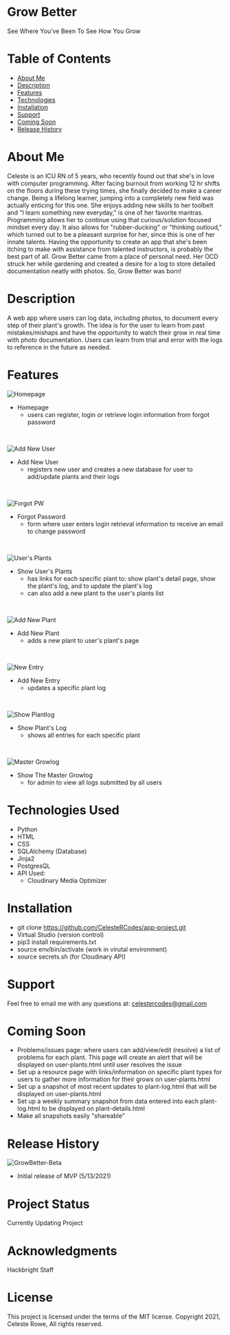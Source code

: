 
# Grow Better
See Where You’ve Been To See How You Grow

# Table of Contents
* [About Me](#about-me)
* [Description](#description)
* [Features](#features)
* [Technologies](#tech)
* [Installation](#install)
* [Support](#support)
* [Coming Soon](#comming-soon)
* [Release History](#release-history)



# <a name="about-me">
# About Me
Celeste is an ICU RN of 5 years, who recently found out that she's in love with computer programming. After facing burnout from working 12 hr shifts on the floors during these trying times, she finally decided to make a career change. Being a lifelong learner, jumping into a completely new field was actually enticing for this one. She enjoys adding new skills to her toolbelt and "I learn something new everyday," is one of her favorite mantras. 
Programming allows her to continue using that curious/solution focused mindset every day. It also allows for "rubber-ducking" or "thinking outloud," which turned out to be a pleasant surprise for her, since this is one of her innate talents. Having the opportunity to create an app that she's been itching to make with assistance from talented instructors, is probably the best part of all. Grow Better came from a place of personal need. Her OCD struck her while gardening and created a desire for a log to store detailed documentation neatly with photos. So, Grow Better was born!  </a>

# <a name="description">
# Description
A web app where users can log data, including photos, to document every step of their plant's growth. The idea is for the user to learn from past mistakes/mishaps and have the opportunity to watch their grow in real time with photo documentation. Users can learn from trial and error with the logs to reference in the future as needed. 
</a>

# <a name="feautures">
# Features

![Homepage](https://github.com/CelesteRCodes/app-project/blob/main/static/img/printscreen/homepage.jpg.png)   

* Homepage
    * users can register, login or retrieve login information from forgot password 
<br>

![Add New User](https://github.com/CelesteRCodes/app-project/blob/main/static/img/printscreen/newuser.jpg) 

* Add New User
    * registers new user and creates a new database for user to add/update plants and their logs 
 <br>   

![Forgot PW](https://github.com/CelesteRCodes/app-project/blob/main/static/img/printscreen/forgot.jpg) 

* Forgot Password
    * form where user enters login retrieval information to receive an email to change password 
<br>

![User's Plants](https://github.com/CelesteRCodes/app-project/blob/main/static/img/printscreen/userplants.jpg)

* Show User's Plants
    * has links for each specific plant to: show plant's detail page, show the plant's log, and to update the plant's log
    * can also add a new plant to the user's plants list 
<br>

![Add New Plant](https://github.com/CelesteRCodes/app-project/blob/main/static/img/printscreen/newplant.jpg.png) 

* Add New Plant
    * adds a new plant to user's plant's page 
<br>  

![New Entry](https://github.com/CelesteRCodes/app-project/blob/main/static/img/printscreen/newentry.jpg.png) 

* Add New Entry
    * updates a specific plant log 
<br>

![Show Plantlog](https://github.com/CelesteRCodes/app-project/blob/main/static/img/printscreen/plantlog.jpg) 

* Show Plant's Log
    * shows all entries for each specific plant 
<br>

![Master Growlog](https://github.com/CelesteRCodes/app-project/blob/main/static/img/printscreen/masterlog.jpg) 

* Show The Master Growlog
    * for admin to view all logs submitted by all users </a>




# <a name="tech">
# Technologies Used
* Python
* HTML
* CSS
* SQLAlchemy (Database)
* Jinja2
* PostgresQL
* API Used:
    * Cloudinary Media Optimizer
</a>

# <a name="install">
# Installation
* git clone https://github.com/CelesteRCodes/app-project.git
* Virtual Studio (version control)
* pip3 install requirements.txt
* source env/bin/activate (work in virutal environment)
* source secrets.sh (for Cloudinary API)
</a>


# <a name="support"> 
# Support
Feel free to email me with any questions at: celestercodes@gmail.com 
</a>

# <a name="coming-soon">
# Coming Soon
* Problems/issues page: where users can add/view/edit (resolve) a list of problems for each plant.
This page will create an alert that will be displayed on user-plants.html until user resolves the issue
* Set up a resource page with links/information on specific plant types for users to gather more information for their grows on user-plants.html
* Set up a snapshot of most recent updates to plant-log.html that will be displayed on user-plants.html
* Set up a weekly summary snapshot from data entered into each plant-log.html to be displayed on plant-details.html 
* Make all snapshots easily "shareable" 
</a>

# <a name="release-history">
# Release History
![GrowBetter-Beta](https://img.shields.io/badge/GrowBetter-0.1.0-evergreen.svg) 
* Initial release of MVP (5/13/2021)
</a>


# Project Status
Currently Updating Project

# Acknowledgments
Hackbright Staff 


# License
This project is licensed under the terms of the MIT license.
Copyright 2021, Celeste Rowe, All rights reserved.

